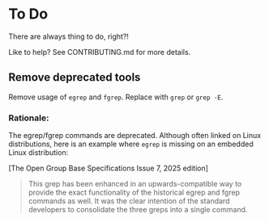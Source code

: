 
# To Do

There are always thing to do, right?!

Like to help? See CONTRIBUTING.md for more details.

## Remove deprecated tools

Remove usage of `egrep` and `fgrep`. Replace with `grep` or `grep -E`.

### Rationale:
The egrep/fgrep commands are deprecated. Although often linked on Linux distributions, here is an example where `egrep` is missing on an embedded Linux distribution: 

[The Open Group Base Specifications Issue 7, 2025 edition]

> This grep has been enhanced in an upwards-compatible way to provide the exact functionality of the historical egrep and fgrep commands as well. It was the clear intention of the standard developers to consolidate the three greps into a single command.